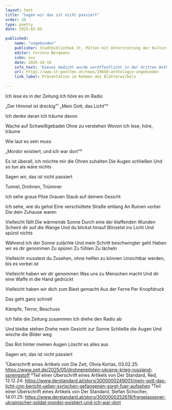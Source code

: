 ```yaml
---
layout: text
title: "Sagen wir das ist nicht passiert"
order: 34
type: poetry
date: 2025-02-03

published:
    name: "ungebunden"
    publisher: Stadtbibliothek St. Pölten mit Unterstützung der Kulturabteilung des Magistrats
    editor: Corinna Bergmann
    isbn: xxx
    date: 2025-10-10
    info_text: 'Dieses Gedicht wurde veröffentlicht in der dritten Anthologie "ungebunden" der Stadt St.Pölten, präsentiert am 10.10.2025'
    url: https://www.st-poelten.at/news/19650-anthologie-ungebunden
    link_label: Präsentation im Rahmen des Blätterwirbels
    
---
```


Ich lese es in der Zeitung
Ich höre es im Radio

„Der Himmel ist dreckig”¹
„Mein Gott, das Licht”²

Ich denke daran
Ich träume davon

Wache auf
Schweißgebadet
Ohne zu verstehen
Wovon ich lese, höre, träume

Wie laut es sein muss

„Mordor existiert, und ich war dort”³

Es ist überall, ich möchte mir die Ohren zuhalten
Die Augen schließen
Und so tun als wäre nichts

Sagen wir, das ist nicht passiert

Tunnel, Drohnen, Trümmer

Ich sehe graue Pilze
Grauen Staub auf deinem Gesicht

Ich sehe, wie du gehst
Eine verschüttete Straße entlang
An Ruinen vorbei
Die dein Zuhause waren

Vielleicht fällt 
Die wärmende Sonne
Durch eine der klaffenden Wunden
Scheint dir auf die Wange
Und du blickst hinauf
Blinzelst ins Licht
Und spürst nichts

Während ich der Sonne zulächle
Und mein Schritt beschwingter geht
Haben wir es dir genommen
Zu spüren
Zu fühlen
Zu lächeln

Vielleicht musstest du
Zusehen, ohne helfen zu können
Unsichtbar werden, bis es vorbei ist

Vielleicht haben wir dir genommen
Was uns zu Menschen macht
Und dir eine Waffe in die Hand gedrückt

Vielleicht haben wir dich zum Biest gemacht
Aus der Ferne
Per Knopfdruck

Das geht ganz schnell

Kämpfe, Terror, Beschuss

Ich falte die Zeitung zusammen
Ich drehe den Radio ab

Und bleibe stehen
Drehe mein Gesicht zur Sonne
Schließe die Augen
Und wische die Bilder weg

Das Rot hinter meinen Augen
Löscht es alles aus

Sagen wir, das ist nicht passiert





¹Überschrift eines Artikels von Die Zeit, Olivia Kortas, 03.02.25: https://www.zeit.de/2025/05/drohnenpiloten-ukraine-krieg-russland-sprengstoff
²Teil einer Überschrift eines Artikels von Der Standard, Red, 12.12.24: https://www.derstandard.at/story/3000000249001/mein-gott-das-licht-cnn-bericht-ueber-syrischen-gefangenen-sorgt-fuer-aufsehen
³Teil einer Überschrift eines Artikels von Der Standard, Stefan Schocher, 14.01.25: https://www.derstandard.at/story/3000000252619/freigelassener-ukrainischer-soldat-mordor-existiert-und-ich-war-dort
